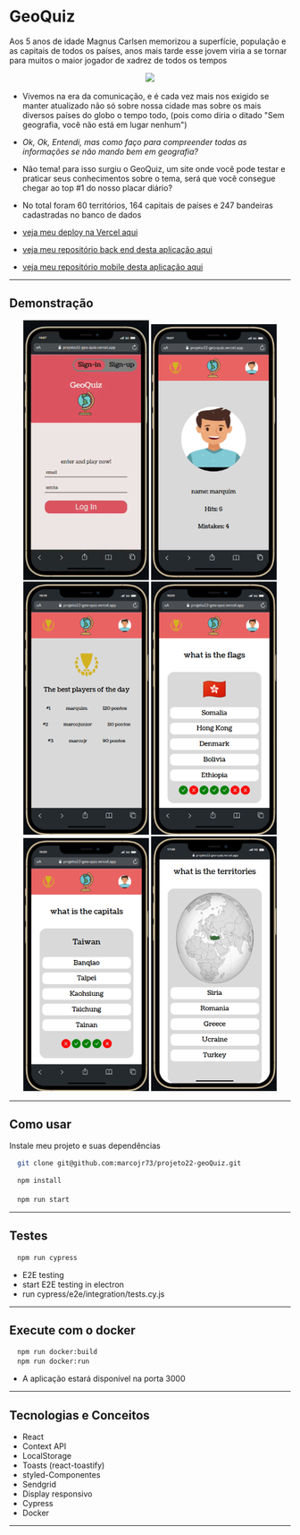 
# GeoQuiz
Aos 5 anos de idade Magnus Carlsen memorizou a superfície, população e as capitais de todos os países, anos mais tarde esse jovem viria a se tornar para muitos o maior jogador de xadrez de todos os tempos

<p align="center">
   <img width=350 src="https://projeto22-geo-quiz.vercel.app/static/media/logo.83d2cab8.png"/>
</p>


- Vivemos na era da comunicação, e é cada vez mais nos exigido se manter atualizado não só sobre nossa cidade mas sobre os mais diversos países do globo o tempo todo, (pois como diria o ditado "Sem geografia, você não está em lugar nenhum")
- *Ok, Ok, Entendi, mas como faço para compreender todas as informações se não mando bem em geografia?*
- Não tema! para isso surgiu o GeoQuiz, um site onde você pode testar e praticar seus conhecimentos sobre o tema, será que você consegue chegar ao top #1 do nosso placar diário?
- No total foram 60 territórios, 164 capitais de países e 247 bandeiras cadastradas no banco de dados

- [veja meu deploy na Vercel aqui](https://projeto22-geo-quiz.vercel.app/)
- [veja meu repositório back end desta aplicação aqui](https://github.com/marcojr73/projeto22-geoQuiz-API)
- [veja meu repositório mobile desta aplicação aqui](https://github.com/marcojr73/Geo-Quiz-flutter)

***

## Demonstração

<p align="center">
   <img width=225 src="./src/assets/images/app.gif"/>
   <img width=225 src="./src/assets/images/screen1.png"/>
   <img width=225 src="./src/assets/images/screen2.png"/>
   <img width=225 src="./src/assets/images/screen3.png"/>
   <img width=225 src="./src/assets/images/screen4.png"/>
   <img width=225 src="./src/assets/images/screen5.png"/>
</p>

***

## Como usar

Instale meu projeto e suas dependências

```bash
  git clone git@github.com:marcojr73/projeto22-geoQuiz.git
```

```bash
  npm install
  
  npm run start
```

***

## Testes

```bash
  npm run cypress
```

- E2E testing 
- start E2E testing in electron 
- run cypress/e2e/integration/tests.cy.js

***

## Execute com o docker

```bash
  npm run docker:build
  npm run docker:run
```

- A aplicação estará disponível na porta 3000

***

##	 Tecnologias e Conceitos

- React
- Context API
- LocalStorage
- Toasts (react-toastify) 
- styled-Componentes
- Sendgrid
- Display responsivo
- Cypress
- Docker

***
    
